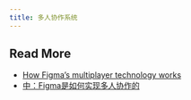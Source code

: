 ```yaml
---
title: 多人协作系统
---
```


## Read More

* [How Figma’s multiplayer technology works](https://www.figma.com/blog/how-figmas-multiplayer-technology-works/)
* [中：Figma是如何实现多人协作的](https://myblackboxrecorder.com/how-figmas-multiplayer-technology-works/)
